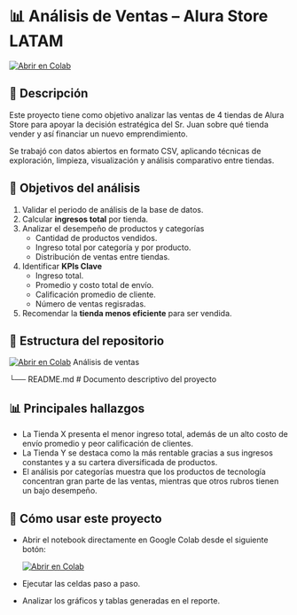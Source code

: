 # **📊 Análisis de Ventas – Alura Store LATAM**
[![Abrir en Colab](https://colab.research.google.com/assets/colab-badge.svg)](https://colab.research.google.com/drive/17ugPHmH12ky5X1mtdZc4gBcPV8HZhZ7K?usp=sharing)


## **📌 Descripción**
Este proyecto tiene como objetivo analizar las ventas de 4 tiendas de Alura Store para apoyar la decisión estratégica del Sr. Juan sobre qué tienda vender y así financiar un nuevo emprendimiento.

Se trabajó con datos abiertos en formato CSV, aplicando técnicas de exploración, limpieza, visualización y análisis comparativo entre tiendas.

## **🎯 Objetivos del análisis**

1. Validar el periodo de análisis de la base de datos.
2. Calcular **ingresos total** por tienda.
3. Analizar el desempeño de productos y categorías
    * Cantidad de productos vendidos.
    * Ingreso total por categoría y por producto.
    * Distribución de ventas entre tiendas.
4. Identificar **KPIs Clave**
    * Ingreso total.
    * Promedio y costo total de envío.
    * Calificación promedio de cliente.
    * Número de ventas regisradas.
5. Recomendar la **tienda menos eficiente** para ser vendida.

## **📂 Estructura del repositorio**

[![Abrir en Colab](https://colab.research.google.com/assets/colab-badge.svg)](https://colab.research.google.com/drive/17ugPHmH12ky5X1mtdZc4gBcPV8HZhZ7K?usp=sharing) Análisis de ventas

└── README.md                # Documento descriptivo del proyecto


## **📊 Principales hallazgos**

* La Tienda X presenta el menor ingreso total, además de un alto costo de envío promedio y peor calificación de clientes.
* La Tienda Y se destaca como la más rentable gracias a sus ingresos constantes y a su cartera diversificada de productos.
* El análisis por categorías muestra que los productos de tecnología concentran gran parte de las ventas, mientras que otros rubros tienen un bajo desempeño.

## **🚀 Cómo usar este proyecto**

* Abrir el notebook directamente en Google Colab desde el siguiente botón:

    [![Abrir en Colab](https://colab.research.google.com/assets/colab-badge.svg)](https://colab.research.google.com/drive/17ugPHmH12ky5X1mtdZc4gBcPV8HZhZ7K?usp=sharing)
* Ejecutar las celdas paso a paso.
* Analizar los gráficos y tablas generadas en el reporte.


